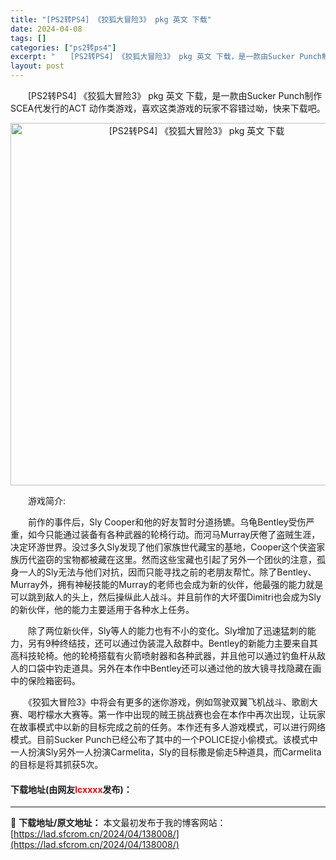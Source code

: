 ```yaml
---
title: "[PS2转PS4] 《狡狐大冒险3》 pkg 英文 下载"
date: 2024-04-08
tags: []
categories: ["ps2转ps4"]
excerpt: "　　[PS2转PS4] 《狡狐大冒险3》 pkg 英文 下载，是一款由Sucker Punch制作SCEA代发行的ACT 动作类游戏，喜欢这类游戏的玩家不容错过呦，快来下载吧。 　　游戏简介: 　　前作的事件后，Sly Cooper和他的好友暂时分道扬镳。乌龟Bentley受伤严重，如今只能通过装备&hellip;"
layout: post
---
```


 <p>　　[PS2转PS4] 《狡狐大冒险3》 pkg 英文 下载，是一款由Sucker Punch制作SCEA代发行的ACT 动作类游戏，喜欢这类游戏的玩家不容错过呦，快来下载吧。</p> <p align="center"><img align="" border="0" src="https://lad.sfcrom.cn/wp-content/uploads/2024/04/20240408_6613fa0a27be0.jpg" width="580" alt="[PS2转PS4] 《狡狐大冒险3》 pkg 英文 下载" /></p> <p>　　游戏简介:</p> <p>　　前作的事件后，Sly Cooper和他的好友暂时分道扬镳。乌龟Bentley受伤严重，如今只能通过装备有各种武器的轮椅行动。而河马Murray厌倦了盗贼生涯，决定环游世界。没过多久Sly发现了他们家族世代藏宝的基地，Cooper这个侠盗家族历代盗窃的宝物都被藏在这里。然而这些宝藏也引起了另外一个团伙的注意，孤身一人的Sly无法与他们对抗，因而只能寻找之前的老朋友帮忙。除了Bentley、Murray外，拥有神秘技能的Murray的老师也会成为新的伙伴，他最强的能力就是可以跳到敌人的头上，然后操纵此人战斗。并且前作的大坏蛋Dimitri也会成为Sly的新伙伴，他的能力主要适用于各种水上任务。</p> <p>　　除了两位新伙伴，Sly等人的能力也有不小的变化。Sly增加了迅速猛刺的能力，另有9种终结技，还可以通过伪装混入敌群中。Bentley的新能力主要来自其高科技轮椅。他的轮椅搭载有火箭喷射器和各种武器，并且他可以通过钓鱼杆从敌人的口袋中钓走道具。另外在本作中Bentley还可以通过他的放大镜寻找隐藏在画中的保险箱密码。</p> <p>　　《狡狐大冒险3》中将会有更多的迷你游戏，例如驾驶双翼飞机战斗、歌剧大赛、喝柠檬水大赛等。第一作中出现的贼王挑战赛也会在本作中再次出现，让玩家在故事模式中以新的目标完成之前的任务。本作还有多人游戏模式，可以进行网络模式。目前Sucker Punch已经公布了其中的一个POLICE捉小偷模式。该模式中一人扮演Sly另外一人扮演Carmelita，Sly的目标撒是偷走5种道具，而Carmelita的目标是将其抓获5次。</p> <p><h4>下载地址(由网友<font color="red">lcxxxx</font>发布)：</h4></p> 

---
📖 **下载地址/原文地址：** 本文最初发布于我的博客网站：[https://lad.sfcrom.cn/2024/04/138008/](https://lad.sfcrom.cn/2024/04/138008/)
